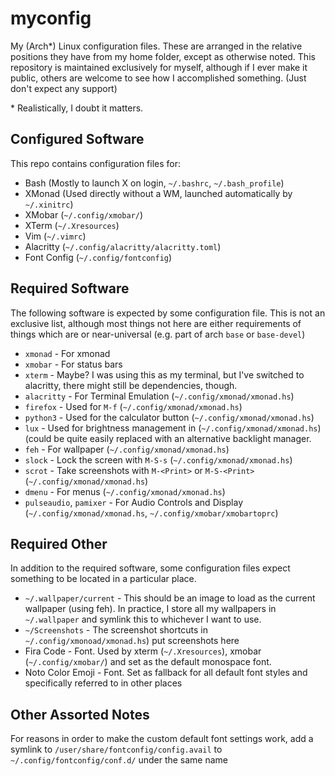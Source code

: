 # myconfig

My (Arch\*) Linux configuration files. These are arranged in the relative positions they have from my home folder, except as otherwise noted. This repository is maintained exclusively for myself, although if I ever make it public, others are welcome to see how I accomplished something. (Just don't expect any support)

\* Realistically, I doubt it matters.

## Configured Software

This repo contains configuration files for:

 - Bash        (Mostly to launch X on login, `~/.bashrc`, `~/.bash_profile`)
 - XMonad      (Used directly without a WM, launched automatically by `~/.xinitrc`)
 - XMobar      (`~/.config/xmobar/`)
 - XTerm       (`~/.Xresources`)
 - Vim         (`~/.vimrc`)
 - Alacritty   (`~/.config/alacritty/alacritty.toml`)
 - Font Config (`~/.config/fontconfig`)

## Required Software

The following software is expected by some configuration file. This is not an exclusive list, although most things not here are either requirements of things which are or near-universal (e.g. part of arch `base` or `base-devel`)

 - `xmonad`    - For xmonad
 - `xmobar`    - For status bars
 - `xterm`     - Maybe? I was using this as my terminal, but I've switched to alacritty, there might still be dependencies, though.
 - `alacritty` - For Terminal Emulation (`~/.config/xmonad/xmonad.hs`)
 - `firefox`   - Used for `M-f` (`~/.config/xmonad/xmonad.hs`)
 - `python3`   - Used for the calculator button (`~/.config/xmonad/xmonad.hs`)
 - `lux`       - Used for brightness management in (`~/.config/xmonad/xmonad.hs`) (could be quite easily replaced with an alternative backlight manager.
 - `feh`       - For wallpaper (`~/.config/xmonad/xmonad.hs`)
 - `slock`     - Lock the screen with `M-S-s` (`~/.config/xmonad/xmonad.hs`)
 - `scrot`     - Take screenshots with `M-<Print>` or `M-S-<Print>` (`~/.config/xmonad/xmonad.hs`)
 - `dmenu`     - For menus (`~/.config/xmonad/xmonad.hs`)
 - `pulseaudio`, `pamixer` - For Audio Controls and Display (`~/.config/xmonad/xmonad.hs`, `~/.config/xmobar/xmobartoprc`)

## Required Other

In addition to the required software, some configuration files expect something to be located in a particular place.

 - `~/.wallpaper/current` - This should be an image to load as the current wallpaper (using feh). In practice, I store all my wallpapers in `~/.wallpaper` and symlink this to whichever I want to use.
 - `~/Screenshots` - The screenshot shortcuts in `~/.config/xmonoad/xmonad.hs`) put screenshots here
 - Fira Code - Font. Used by xterm (`~/.Xresources`), xmobar (`~/.config/xmobar/`) and set as the default monospace font. 
 - Noto Color Emoji - Font. Set as fallback for all default font styles and specifically referred to in other places

## Other Assorted Notes

For reasons in order to make the custom default font settings work, add a symlink to `/user/share/fontconfig/config.avail` to `~/.config/fontconfig/conf.d/` under the same name
